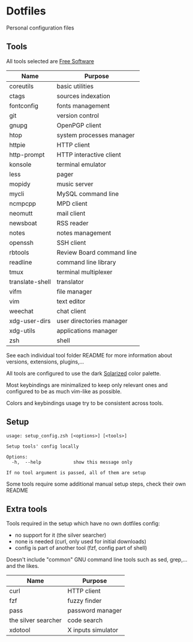 # Dotfiles

Personal configuration files


## Tools

All tools selected are [Free Software](https://www.gnu.org/philosophy/free-sw.en.html)

| Name                   | Purpose                              |
|------------------------|--------------------------------------|
| coreutils              | basic utilities                      |
| ctags                  | sources indexation                   |
| fontconfig             | fonts management                     |
| git                    | version control                      |
| gnupg                  | OpenPGP client                       |
| htop                   | system processes manager             |
| httpie                 | HTTP client                          |
| http-prompt            | HTTP interactive client              |
| konsole                | terminal emulator                    |
| less                   | pager                                |
| mopidy                 | music server                         |
| mycli                  | MySQL command line                   |
| ncmpcpp                | MPD client                           |
| neomutt                | mail client                          |
| newsboat               | RSS reader                           |
| notes                  | notes management                     |
| openssh                | SSH client                           |
| rbtools                | Review Board command line            |
| readline               | command line library                 |
| tmux                   | terminal multiplexer                 |
| translate-shell        | translator                           |
| vifm                   | file manager                         |
| vim                    | text editor                          |
| weechat                | chat client                          |
| xdg-user-dirs          | user directories manager             |
| xdg-utils              | applications manager                 |
| zsh                    | shell                                |

See each individual tool folder README for more information
about versions, extensions, plugins,...

All tools are configured to use the dark
[Solarized](http://ethanschoonover.com/solarized) color palette.

Most keybindings are minimalized to keep only relevant ones
and configured to be as much vim-like as possible.

Colors and keybindings usage try to be consistent across tools.


## Setup

```shell
usage: setup_config.zsh [<options>] [<tools>]

Setup tools' config locally

Options:
  -h,  --help            show this message only

If no tool argument is passed, all of them are setup
```

Some tools require some additional manual setup steps, check their own README


## Extra tools

Tools required in the setup which have no own dotfiles config:
- no support for it (the silver searcher)
- none is needed (curl, only used for initial downloads)
- config is part of another tool (fzf, config part of shell)

Doesn't include "common" GNU command line tools
such as sed, grep,... and the likes.

| Name                   | Purpose                              |
|------------------------|--------------------------------------|
| curl                   | HTTP client                          |
| fzf                    | fuzzy finder                         |
| pass                   | password manager                     |
| the silver searcher    | code search                          |
| xdotool                | X inputs simulator                   |
